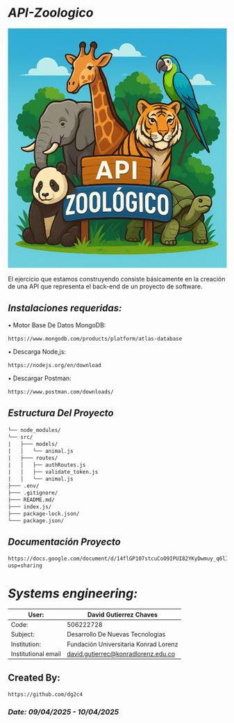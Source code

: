 # *API-Zoologico*

<p align="center">
  <img width="700" height="550" src="https://github.com/dg2c4/Zoologico-API/blob/main/Assets/API-Zoologico-Logo.png" alt="API-Zoologico-Data-Illustration">
</p>

El ejercicio que estamos construyendo consiste básicamente en la creación de una API que representa el back-end de un proyecto de software.

## *Instalaciones requeridas:*
 • Motor Base De Datos MongoDB:
 
    https://www.mongodb.com/products/platform/atlas-database
    
  • Descarga Node,js:
  
    https://nodejs.org/en/download

 • Descargar Postman:
    
    https://www.postman.com/downloads/

## *Estructura Del Proyecto*
```API-Zoologico/
└── node_modules/
└── src/ 
|   ├─── models/      
|   │   └── animal.js        
|   ├─── routes/
|   │   ├── authRoutes.js   
|   │   ├── validate_token.js 
|   │   └── animal.js  
├─── .env/        
├─── .gitignore/   
├─── README.md/        
├─── index.js/    
├─── package-lock.json/         
└─── package.json/               
```

## *Documentación Proyecto*
    https://docs.google.com/document/d/14flGP107stcuCoO9IPUI82YKyDwmuy_q6lILxZihXb0/edit?usp=sharing

# *Systems engineering:*
| User: | David Gutierrez Chaves |
|------|--------|
| Code: | 506222728 |
| Subject: | Desarrollo De Nuevas Tecnologias |
| Institution: | Fundación Universitaria Konrad Lorenz |
| Institutional email | david.gutierrec@konradlorenz.edu.co |
  

## Created By:
    https://github.com/dg2c4
    
### *Date: 09/04/2025 - 10/04/2025*
